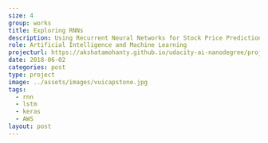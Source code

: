 ```yaml
---
size: 4
group: works
title: Exploring RNNs
description: Using Recurrent Neural Networks for Stock Price Prediction and Text Generation
role: Artificial Intelligence and Machine Learning
projecturl: https://akshatamohanty.github.io/udacity-ai-nanodegree/project-06-aind2-rnn/RNN_project.html
date: 2018-06-02
categories: post
type: project
image: ../assets/images/vuicapstone.jpg
tags:
  - rnn
  - lstm
  - keras
  - AWS
layout: post
---
```

